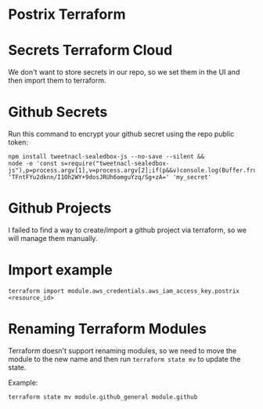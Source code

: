 # Postrix Terraform

# Secrets Terraform Cloud

We don't want to store secrets in our repo, so we set them in the UI and then import them to terraform.

# Github Secrets

Run this command to encrypt your github secret using the repo public token:

```
npm install tweetnacl-sealedbox-js --no-save --silent &&
node -e 'const s=require("tweetnacl-sealedbox-js"),p=process.argv[1],v=process.argv[2];if(p&&v)console.log(Buffer.from(s.seal(Buffer.from(v),Buffer.from(p,"base64"))).toString("base64"));' 'TFntFYu2dknn/I1Oh2WY+9dosJRUh6omguYzq/Sg+zA=' 'my_secret'
```

# Github Projects

I failed to find a way to create/import a github project via terraform, so we will manage them manually.

# Import example

```
terraform import module.aws_credentials.aws_iam_access_key.postrix <resource_id>
```

# Renaming Terraform Modules

Terraform doesn't support renaming modules, so we need to move the module to the new name and then run `terraform state mv` to update the state.

Example:
```
terraform state mv module.github_general module.github
```
